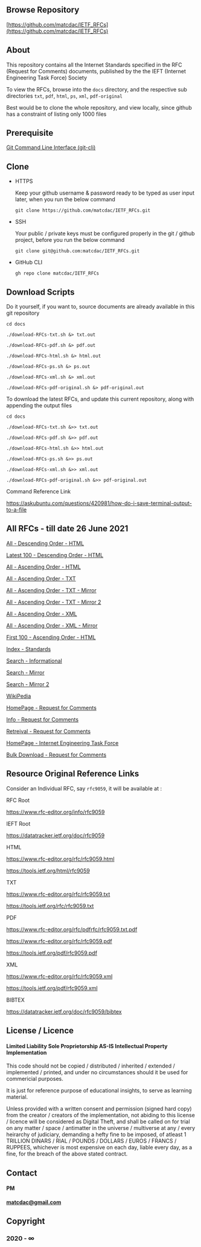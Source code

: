

## Browse Repository ##

[https://github.com/matcdac/IETF_RFCs](https://github.com/matcdac/IETF_RFCs)


## About ##

This repository contains all the Internet Standards specified in the RFC (Request for Comments) documents, published by the the IEFT (Internet Engineering Task Force) Society

To view the RFCs, browse into the `docs` directory, and the respective sub directories `txt`, `pdf`, `html`, `ps`, `xml`, `pdf-original`

Best would be to clone the whole repository, and view locally, since github has a constraint of listing only 1000 files


## Prerequisite ##

[Git Command Line Interface (git-cli)](https://git-scm.com/downloads)


## Clone ##

* HTTPS

	Keep your github username & password ready to be typed as user input later, when you run the below command

	```git clone https://github.com/matcdac/IETF_RFCs.git```

* SSH

	Your public / private keys must be configured properly in the git / github project, before you run the below command

	```git clone git@github.com:matcdac/IETF_RFCs.git```

* GitHub CLI

	```gh repo clone matcdac/IETF_RFCs```


## Download Scripts ##

Do it yourself, if you want to, source documents are already available in this git repository

	cd docs

	./download-RFCs-txt.sh &> txt.out

	./download-RFCs-pdf.sh &> pdf.out

	./download-RFCs-html.sh &> html.out

	./download-RFCs-ps.sh &> ps.out

	./download-RFCs-xml.sh &> xml.out

	./download-RFCs-pdf-original.sh &> pdf-original.out

To download the latest RFCs, and update this current repository, along with appending the output files

	cd docs

	./download-RFCs-txt.sh &>> txt.out

	./download-RFCs-pdf.sh &>> pdf.out

	./download-RFCs-html.sh &>> html.out

	./download-RFCs-ps.sh &>> ps.out

	./download-RFCs-xml.sh &>> xml.out

	./download-RFCs-pdf-original.sh &>> pdf-original.out

Command Reference Link

https://askubuntu.com/questions/420981/how-do-i-save-terminal-output-to-a-file


## All RFCs - till date 26 June 2021 ##

[All - Descending Order - HTML](https://www.rfc-editor.org/rfc-index2.html)

[Latest 100 - Descending Order - HTML](https://www.rfc-editor.org/rfc-index-100d.html)

[All - Ascending Order - HTML](https://www.rfc-editor.org/rfc-index.html)

[All - Ascending Order - TXT](https://www.rfc-editor.org/rfc-index.txt)

[All - Ascending Order - TXT - Mirror](https://www.ietf.org/download/rfc-index.txt)

[All - Ascending Order - TXT - Mirror 2](https://www.rfc-editor.org/in-notes/rfc-index.txt)

[All - Ascending Order - XML](https://www.rfc-editor.org/rfc-index.xml)

[All - Ascending Order - XML - Mirror](https://www.rfc-editor.org/in-notes/rfc-index.xml)

[First 100 - Ascending Order - HTML](https://www.rfc-editor.org/rfc-index-100a.html)

[Index - Standards](https://www.rfc-editor.org/standards)

[Search - Informational](https://www.rfc-editor.org/search/rfc_search_detail.php?sortkey=Number&sorting=DESC&page=All&pubstatus%5B%5D=Standards%20Track&std_trk=Internet%20Standard)

[Search - Mirror](https://www.rfc-editor.org/search/rfc_search.php)

[Search - Mirror 2](https://datatracker.ietf.org/doc/)

[WikiPedia](https://en.wikipedia.org/wiki/List_of_RFCs)

[HomePage - Request for Comments](https://www.rfc-editor.org/)

[Info - Request for Comments](https://www.ietf.org/standards/rfcs/)

[Retreival - Request for Comments](https://www.rfc-editor.org/retrieve/)

[HomePage - Internet Engineering Task Force](https://www.ietf.org/)

[Bulk Download - Request for Comments](https://www.rfc-editor.org/retrieve/bulk/)


## Resource Original Reference Links ###

Consider an Individual RFC, say `rfc9059`, it will be available at :

RFC Root

https://www.rfc-editor.org/info/rfc9059

IEFT Root

https://datatracker.ietf.org/doc/rfc9059

HTML

https://www.rfc-editor.org/rfc/rfc9059.html

https://tools.ietf.org/html/rfc9059

TXT

https://www.rfc-editor.org/rfc/rfc9059.txt

https://tools.ietf.org/rfc/rfc9059.txt

PDF

https://www.rfc-editor.org/rfc/pdfrfc/rfc9059.txt.pdf

https://www.rfc-editor.org/rfc/rfc9059.pdf

https://tools.ietf.org/pdf/rfc9059.pdf

XML

https://www.rfc-editor.org/rfc/rfc9059.xml

https://tools.ietf.org/pdf/rfc9059.xml

BIBTEX

https://datatracker.ietf.org/doc/rfc9059/bibtex


## License / Licence ##

#### Limited Liability Sole Proprietorship AS-IS Intellectual Property Implementation ####

This code should not be copied / distributed / inherited / extended / implemented / printed,
and under no circumstances should it be used for commericial purposes.

It is just for reference purpose of educational insights, to serve as learning material.

Unless provided with a written consent and permission (signed hard copy) from the creator / creators of the implementation,
not abiding to this license / licence will be considered as Digital Theft,
and shall be called on for trial on any matter / space / antimatter in the universe / multiverse at any / every heirarchy of judiciary,
demanding a hefty fine to be imposed, of atleast 1 TRILLION DINARS / RIAL / POUNDS / DOLLARS / EUROS / FRANCS / RUPPEES,
whichever is most expensive on each day, liable every day, as a fine, for the breach of the above stated contract.


## Contact ##

#### PM ####

#### matcdac@gmail.com ####


## Copyright ##

### 2020 - ∞ ###


